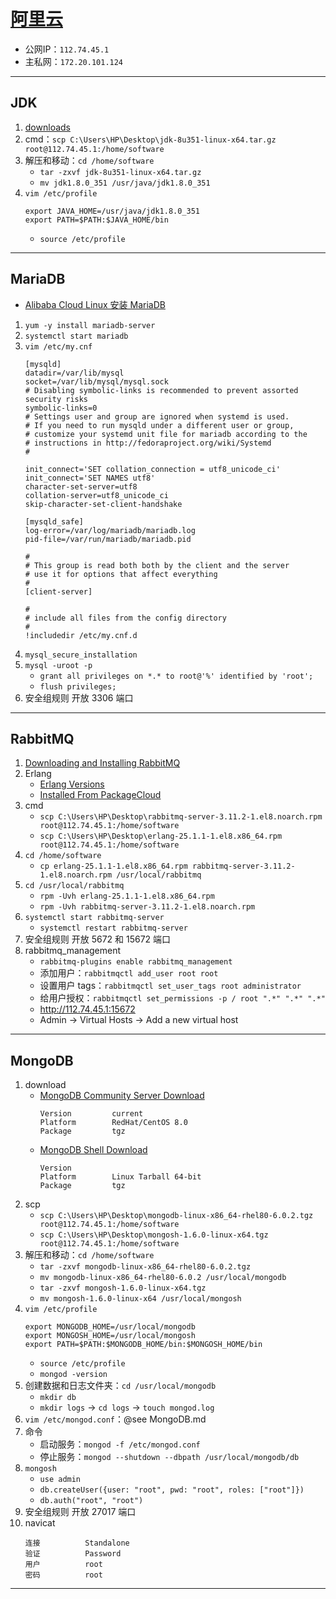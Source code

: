 # [阿里云](https://ecs.console.aliyun.com/server/)
- 公网IP：`112.74.45.1`
- 主私网：`172.20.101.124`
---
## JDK
1. [downloads](https://www.oracle.com/java/technologies/downloads/#java8)
2. cmd：`scp C:\Users\HP\Desktop\jdk-8u351-linux-x64.tar.gz root@112.74.45.1:/home/software`
3. 解压和移动：`cd /home/software`
    - `tar -zxvf jdk-8u351-linux-x64.tar.gz`
    - `mv jdk1.8.0_351 /usr/java/jdk1.8.0_351`
4. `vim /etc/profile`
    ```
    export JAVA_HOME=/usr/java/jdk1.8.0_351
    export PATH=$PATH:$JAVA_HOME/bin
    ```
    - `source /etc/profile`
---
## MariaDB
- [Alibaba Cloud Linux 安装 MariaDB](https://zhuanlan.zhihu.com/p/477479067)
1. `yum -y install mariadb-server`
2. `systemctl start mariadb`
3. `vim /etc/my.cnf`
    ```
    [mysqld]
    datadir=/var/lib/mysql
    socket=/var/lib/mysql/mysql.sock
    # Disabling symbolic-links is recommended to prevent assorted security risks
    symbolic-links=0
    # Settings user and group are ignored when systemd is used.
    # If you need to run mysqld under a different user or group,
    # customize your systemd unit file for mariadb according to the
    # instructions in http://fedoraproject.org/wiki/Systemd
    #
    
    init_connect='SET collation_connection = utf8_unicode_ci'
    init_connect='SET NAMES utf8'
    character-set-server=utf8
    collation-server=utf8_unicode_ci
    skip-character-set-client-handshake
    
    [mysqld_safe]
    log-error=/var/log/mariadb/mariadb.log
    pid-file=/var/run/mariadb/mariadb.pid
    
    #
    # This group is read both both by the client and the server
    # use it for options that affect everything
    #
    [client-server]
    
    #
    # include all files from the config directory
    #
    !includedir /etc/my.cnf.d
    ```
4. `mysql_secure_installation`
5. `mysql -uroot -p`
    - `grant all privileges on *.* to root@'%' identified by 'root';`
    - `flush privileges;`
6. 安全组规则 开放 3306 端口
---
## RabbitMQ
1. [Downloading and Installing RabbitMQ](https://rabbitmq.com/download.html)
2. Erlang
    - [Erlang Versions](https://rabbitmq.com/which-erlang.html)
    - [Installed From PackageCloud](https://packagecloud.io/rabbitmq/erlang)
3. cmd
    - `scp C:\Users\HP\Desktop\rabbitmq-server-3.11.2-1.el8.noarch.rpm root@112.74.45.1:/home/software`
    - `scp C:\Users\HP\Desktop\erlang-25.1.1-1.el8.x86_64.rpm root@112.74.45.1:/home/software`
4. `cd /home/software`
    - `cp erlang-25.1.1-1.el8.x86_64.rpm rabbitmq-server-3.11.2-1.el8.noarch.rpm /usr/local/rabbitmq`
5. `cd /usr/local/rabbitmq`
    - `rpm -Uvh erlang-25.1.1-1.el8.x86_64.rpm`
    - `rpm -Uvh rabbitmq-server-3.11.2-1.el8.noarch.rpm`
6. `systemctl start rabbitmq-server`
    - `systemctl restart rabbitmq-server`
7. 安全组规则 开放 5672 和 15672 端口
8. rabbitmq_management
    - `rabbitmq-plugins enable rabbitmq_management`
    - 添加用户：`rabbitmqctl add_user root root`
    - 设置用户 tags：`rabbitmqctl set_user_tags root administrator`
    - 给用户授权：`rabbitmqctl set_permissions -p / root ".*" ".*" ".*"`
    - http://112.74.45.1:15672
    - Admin → Virtual Hosts → Add a new virtual host
---
## MongoDB
1. download
    - [MongoDB Community Server Download](https://www.mongodb.com/try/download/community)
        ```
        Version         current
        Platform        RedHat/CentOS 8.0
        Package         tgz
        ```
    - [MongoDB Shell Download](https://www.mongodb.com/try/download/shell)
        ```
        Version
        Platform        Linux Tarball 64-bit
        Package         tgz
        ```
2. scp
    - `scp C:\Users\HP\Desktop\mongodb-linux-x86_64-rhel80-6.0.2.tgz root@112.74.45.1:/home/software`
    - `scp C:\Users\HP\Desktop\mongosh-1.6.0-linux-x64.tgz root@112.74.45.1:/home/software`
3. 解压和移动：`cd /home/software`
    - `tar -zxvf mongodb-linux-x86_64-rhel80-6.0.2.tgz`
    - `mv mongodb-linux-x86_64-rhel80-6.0.2 /usr/local/mongodb`
    - `tar -zxvf mongosh-1.6.0-linux-x64.tgz`
    - `mv mongosh-1.6.0-linux-x64 /usr/local/mongosh`
4. `vim /etc/profile`
    ```
    export MONGODB_HOME=/usr/local/mongodb
    export MONGOSH_HOME=/usr/local/mongosh
    export PATH=$PATH:$MONGODB_HOME/bin:$MONGOSH_HOME/bin
    ```
    - `source /etc/profile`
    - `mongod -version`
5. 创建数据和日志文件夹：`cd /usr/local/mongodb`
    - `mkdir db`
    - `mkdir logs` → `cd logs` → `touch mongod.log`
6. `vim /etc/mongod.conf`：@see MongoDB.md
7. 命令
    - 启动服务：`mongod -f /etc/mongod.conf`
    - 停止服务：`mongod --shutdown --dbpath /usr/local/mongodb/db`
8. `mongosh`
    - `use admin`
    - `db.createUser({user: "root", pwd: "root", roles: ["root"]})`
    - `db.auth("root", "root")`
9. 安全组规则 开放 27017 端口
10. navicat
    ```
    连接          Standalone
    验证          Password
    用户          root
    密码          root
    ```
---
